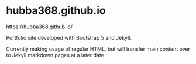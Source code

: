 # hubba368.github.io

https://hubba368.github.io/

Portfolio site developed with Bootstrap 5 and Jekyll.

Currently making usage of regular HTML, but will transfer main content over to Jekyll markdown pages at a later date.

